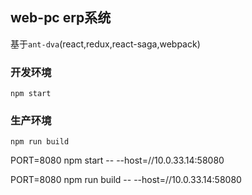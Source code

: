 ## web-pc erp系统

基于`ant-dva`(react,redux,react-saga,webpack)

### 开发环境
```
npm start
```

### 生产环境


```
npm run build
```

PORT=8080 npm start -- --host=//10.0.33.14:58080

PORT=8080 npm run build -- --host=//10.0.33.14:58080
